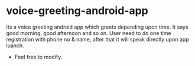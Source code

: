 # voice-greeting-android-app
Its a voice greeting android app which greets depending upon 
time. It says good morning, good afternoon and so on.
User need to do one time registration with phone no & name,
after that it will speak directly upon app luanch.
* Feel free to modify.  